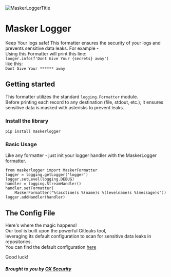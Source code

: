![MaskerLoggerTitle](https://github.com/oxsecurity/MaskerLogger/assets/140309297/ae8ec8a7-9ec8-42f6-9640-6f9cd91e986e)

# Masker Logger

Keep Your logs safe!
This formatter ensures the security of your logs and prevents sensitive data leaks.
For example -   
Using this Formatter will print this line:   
`looger.info(f'Dont Give Your {secrets} away')`  
like this:    
`Dont Give Your ****** away`

## Getting started
This formatter utilizes the standard `logging.Formatter` module.  
Before printing each record to any destination (file, stdout, etc.), it ensures sensitive data is masked with asterisks to prevent leaks.

### Install the library

```
pip install maskerlogger
```

### Basic Usage

 Like any formatter - just init your logger handler with the MaskerLogger formatter.  
 ```
 from maskerlogger import MaskerFormatter
 logger = logging.getLogger('logger')
 logger.setLevel(logging.DEBUG)
 handler = logging.StreamHandler()
 handler.setFormatter(
     MaskerFormatter("%(asctime)s %(name)s %(levelname)s %(message)s"))
 logger.addHandler(handler)
 ```
## The Config File

Here's where the magic happens!  
Our tool is built upon the powerful Gitleaks tool,  
leveraging its default configuration to scan for sensitive data leaks in repositories.  
You can find the default configuration [here](https://github.com/gitleaks/gitleaks/blob/master/config/gitleaks.toml)

Good luck!


##### Brought to you by [OX Security](https://www.ox.security/)


